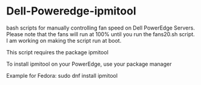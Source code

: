 # Dell-Poweredge-ipmitool

bash scripts for manually controlling fan speed on Dell PowerEdge Servers. 
Please note that the fans will run at 100% until you run the fans20.sh script.
I am working on making the script run at boot.

This script requires the package ipmitool

To install ipmitool on your PowerEdge, use your package manager

Example for Fedora:
sudo dnf install ipmitool
